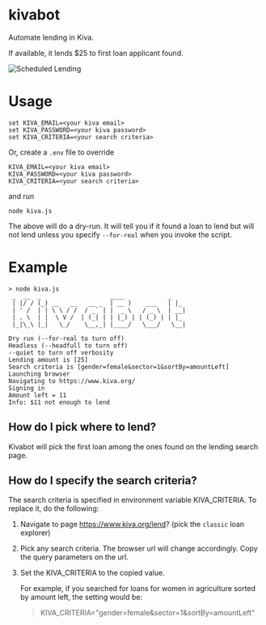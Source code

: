 # kivabot

Automate lending in Kiva. 

If available, it lends $25 to first loan applicant found.

![Scheduled Lending](https://github.com/muratgu/kivabot/actions/workflows/main.yml/badge.svg)

# Usage
```console
set KIVA_EMAIL=<your kiva email>
set KIVA_PASSWORD=<your kiva password>
set KIVA_CRITERIA=<your search criteria>
```

Or, create a `.env` file to override
```console
KIVA_EMAIL=<your kiva email>
KIVA_PASSWORD=<your kiva password>
KIVA_CRITERIA=<your search criteria>
```

and run

```console
node kiva.js
```
The above will do a dry-run. It will tell you if it found a loan to lend but will not lend unless you specify `--for-real` when you invoke the script.

# Example
```pre
> node kiva.js
 _  __  _                   ____            _
 | |/ / (_) __   __   __ _  | __ )    ___   | |_ 
 | ' /  | | \ \ / /  / _` | |  _ \   / _ \  | __|
 | . \  | |  \ V /  | (_| | | |_) | | (_) | | |_ 
 |_|\_\ |_|   \_/    \__,_| |____/   \___/   \__|

Dry run (--for-real to turn off)
Headless (--headfull to turn off)
--quiet to turn off verbosity
Lending amount is [25]
Search criteria is [gender=female&sector=1&sortBy=amountLeft]
Launching browser
Navigating to https://www.kiva.org/
Signing in
Amount left = 11
Info: $11 not enough to lend
```

## How do I pick where to lend?

Kivabot will pick the first loan among the ones found on the lending search page.

## How do I specify the search criteria?

The search criteria is specified in environment variable KIVA_CRITERIA. To replace it, do the following:
1) Navigate to page https://www.kiva.org/lend? (pick the `classic` loan explorer)
2) Pick any search criteria. The browser url will change accordingly. Copy the query parameters on the url.
3) Set the KIVA_CRITERIA to the copied value.

      For example, if you searched for loans for women in agriculture sorted by amount left,
      the setting would be:
      > KIVA_CRITERIA="gender=female&sector=1&sortBy=amountLeft"
